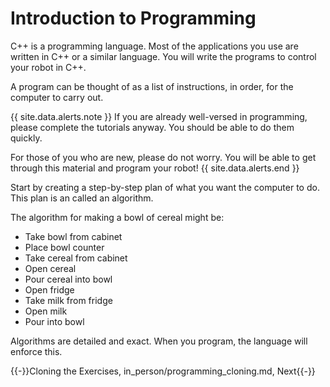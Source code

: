 # Introduction to Programming

C++ is a programming language. Most of the applications you use are written in C++ or a similar language. You will write the programs to control your robot in C++.

A program can be thought of as a list of instructions, in order, for the computer to carry out.

{{ site.data.alerts.note }}
If you are already well-versed in programming, please complete the tutorials anyway. You should be able to do them quickly.

For those of you who are new, please do not worry. You will be able to get through this material and program your robot!
{{ site.data.alerts.end }}

Start by creating a step-by-step plan of what you want the computer to do. This plan is an called an algorithm.

The algorithm for making a bowl of cereal might be:

- Take bowl from cabinet
- Place bowl counter
- Take cereal from cabinet
- Open cereal
- Pour cereal into bowl
- Open fridge
- Take milk from fridge
- Open milk
- Pour into bowl

Algorithms are detailed and exact. When you program, the language will enforce this.

{{-}}Cloning the Exercises, in_person/programming_cloning.md, Next{{-}}